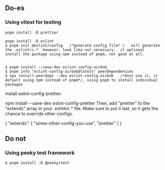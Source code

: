 
## Do-es

### Using vitest for testing

```
pnpm install -D prettier

pnpm install -D eslint
$ pnpm init @eslint/config   /*generate config file* /   will generate the .eslintrc.*  however, look like not necessary.  it optional install the package using npm instead of pnpm, not good at all.


$ pnpm install —-save-dev eslint-config-airbnb 
$ pnpm info "eslint-config-airbnb@latest" peerDependencies
$ npx install-peerdeps --dev eslint-config-airbnb   /*dnot use it, it default using npm instead of pnpm*/, using pnpm to install individual packages

```

Install eslint-config-prettier:

npm install --save-dev eslint-config-prettier
Then, add "prettier" to the "extends" array in your .eslintrc.* file. Make sure to put it last, so it gets the chance to override other configs.

{
  "extends": [
    "some-other-config-you-use",
    "prettier"
  ]
}


## Do not

### Using peeky test framework

```
$ pnpm install -D @peeky/test

```
